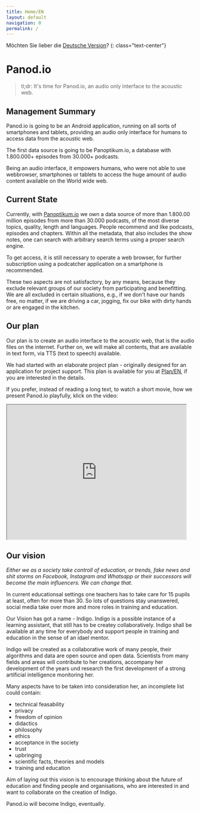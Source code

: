 ```yaml
---
title: Home/EN
layout: default
navigation: 0
permalink: /
---
```


Möchten Sie lieber die [Deutsche Version](/home_de)?
{: class="text-center"}

# Panod.io

> tl;dr: It's time for Panod.io, an audio only interface to the acoustic web.


## Management Summary

Panod.io is going to be an Android application, running on all sorts of smartphones and tablets,
providing an audio only interface for humans to access data from the acoustic web.

The first data source is going to be Panoptikum.io, a database with 1.800.000+ episodes from
30.000+ podcasts.

Being an audio interface, it empowers humans, who were not able to use webbrowser, smartphones
or tablets to access the huge amount of audio content available on the World wide web.

## Current State

Currently, with [Panoptikum.io](https://panoptikum.io) we own a data source of more than 1.800.00 million episodes from more than 30.000 podcasts, of the most diverse topics, quality, length and languages. People recommend and like podcasts, episodes and chapters. Within all the metadata, that also includes the show notes, one can search with arbitrary search terms using a proper search engine.

To get access, it is still necessary to operate a web browser, for further subscription using a podcatcher application on a smartphone is recommended.

These two aspects are not satisfactory, by any means, because they exclude relevant groups of our society from participating and benefitting. We are all excluded in certain situations, e.g., if we don't have our hands free, no matter, if we are driving a car, jogging, fix our bike with dirty hands or are engaged in the kitchen.

## Our plan

Our plan is to create an audio interface to the acoustic web, that is the audio files on the internet. Further on, we will make all contents, that are available in text form, via TTS (text to speech) available.

We had started with an elaborate project plan - originally designed for an application for project support. This plan is available for you at [Plan/EN](/plan_en), if you are interested in the details.

If you prefer, instead of reading a long text, to watch a short movie, how we present Panod.io playfully, klick on the video:

<iframe width="480" height="360" src="https://www.youtube.com/embed/6qM2ztyehzc"></iframe>

## Our vision

*Either we as a society take controll of education, or trends, fake news and shit storms on Facebook, Instagram and Whatsapp or their successors will become the main influencers. We can change that.*

In current educationsal settings one teachers has to take care for 15 pupils at least, often for more than
30. So lots of questions stay unanswered, social media take over more and more roles in training and
education.

Our Vision has got a name - Indigo. Indigo is a possible instance of a learning assistant, that still has
to be createy collaboratively. Indigo shall be available at any time for everybody and support people
in training and education in the sense of an idael mentor.

Indigo will be created as a collaborative work of many people, their algorithms and data are open source
 and open data. Scientists from many fields and areas will contribute to her creations, accompany her development of the years und research the first development of a strong artificial intelligence monitoring her.

 Many aspects have to be taken into consideration her, an incomplete list could contain:

 * technical feasability
 * privacy
 * freedom of opinion
 * didactics
 * philosophy
 * ethics
 * acceptance in the society
 * trust
 * upbringing
 * scientific facts, theories and models
 * training and education

 Aim of laying out this vision is to encourage thinking about the future of education and finding people
 and organisations, who are interested in and want to collaborate on the creation of Indigo. 

 Panod.io will become Indigo, eventually.